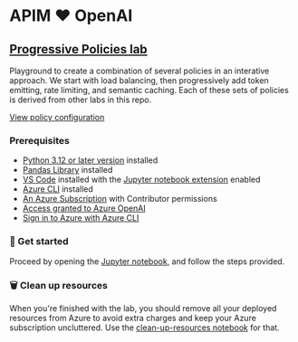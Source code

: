 # APIM ❤️ OpenAI

## [Progressive Policies lab](progressive-policies-1.ipynb)

Playground to create a combination of several policies in an interative approach. We start with load balancing, then progressively add token emitting, rate limiting, and semantic caching. Each of these sets of policies is derived from other labs in this repo.

[View policy configuration](policy.xml)

### Prerequisites

- [Python 3.12 or later version](https://www.python.org/) installed
- [Pandas Library](https://pandas.pydata.org) installed
- [VS Code](https://code.visualstudio.com/) installed with the [Jupyter notebook extension](https://marketplace.visualstudio.com/items?itemName=ms-toolsai.jupyter) enabled
- [Azure CLI](https://learn.microsoft.com/cli/azure/install-azure-cli) installed
- [An Azure Subscription](https://azure.microsoft.com/free/) with Contributor permissions
- [Access granted to Azure OpenAI](https://aka.ms/oai/access)
- [Sign in to Azure with Azure CLI](https://learn.microsoft.com/cli/azure/authenticate-azure-cli-interactively)

### 🚀 Get started

Proceed by opening the [Jupyter notebook](progressive-policies-1.ipynb), and follow the steps provided.

### 🗑️ Clean up resources

When you're finished with the lab, you should remove all your deployed resources from Azure to avoid extra charges and keep your Azure subscription uncluttered.
Use the [clean-up-resources notebook](clean-up-resources.ipynb) for that.

